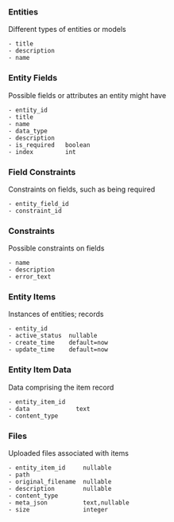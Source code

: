 ### Entities

Different types of entities or models

```
- title
- description
- name
```

### Entity Fields

Possible fields or attributes an entity might have

```
- entity_id
- title
- name
- data_type
- description
- is_required   boolean
- index         int
```

### Field Constraints

Constraints on fields, such as being required

```
- entity_field_id
- constraint_id
```

### Constraints

Possible constraints on fields

```
- name
- description
- error_text
```

### Entity Items

Instances of entities; records

```
- entity_id
- active_status  nullable
- create_time    default=now
- update_time    default=now
```

### Entity Item Data

Data comprising the item record

```
- entity_item_id
- data             text
- content_type
```

### Files

Uploaded files associated with items

```
- entity_item_id     nullable
- path
- original_filename  nullable
- description        nullable
- content_type
- meta_json          text,nullable
- size               integer
```

